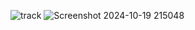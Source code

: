 ![track](https://github.com/user-attachments/assets/53f3758c-c249-4ca3-9750-d7406343f272)
![Screenshot 2024-10-19 215048](https://github.com/user-attachments/assets/849c14dc-aa9c-444f-867c-a297580b6339)
